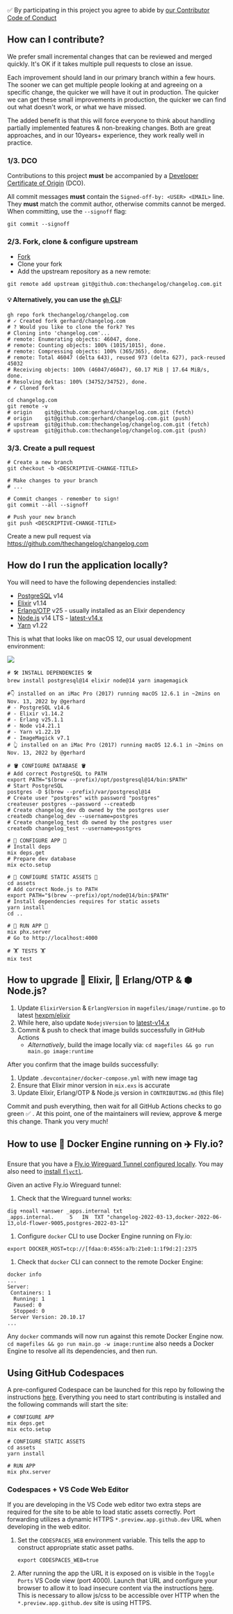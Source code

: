 ✅ By participating in this project you agree to abide by [our Contributor Code of Conduct](https://changelog.com/coc)

## How can I contribute?

We prefer small incremental changes that can be reviewed and merged quickly.
It's OK if it takes multiple pull requests to close an issue.

Each improvement should land in our primary branch within a few hours.
The sooner we can get multiple people looking at and agreeing on a specific change, the quicker we will have it out in production.
The quicker we can get these small improvements in production, the quicker we can find out what doesn't work, or what we have missed.

The added benefit is that this will force everyone to think about handling partially implemented features & non-breaking changes.
Both are great approaches, and in our 10years+ experience, they work really well in practice.

### 1/3. DCO

Contributions to this project **must** be accompanied by a [Developer Certificate of Origin](https://github.com/apps/dco) (DCO).

All commit messages **must** contain the `Signed-off-by: <USER> <EMAIL>` line.
They **must** match the commit author, otherwise commits cannot be merged.
When committing, use the `--signoff` flag:

```shell
git commit --signoff
```

### 2/3. Fork, clone & configure upstream

- [Fork](https://github.com/thechangelog/changelog.com/fork)
- Clone your fork
- Add the upstream repository as a new remote:

```console
git remote add upstream git@github.com:thechangelog/changelog.com.git
```

#### 💡 Alternatively, you can use the [`gh` CLI](https://cli.github.com/):

```console
gh repo fork thechangelog/changelog.com
# ✓ Created fork gerhard/changelog.com
# ? Would you like to clone the fork? Yes
# Cloning into 'changelog.com'...
# remote: Enumerating objects: 46047, done.
# remote: Counting objects: 100% (1015/1015), done.
# remote: Compressing objects: 100% (365/365), done.
# remote: Total 46047 (delta 643), reused 973 (delta 627), pack-reused 45032
# Receiving objects: 100% (46047/46047), 60.17 MiB | 17.64 MiB/s, done.
# Resolving deltas: 100% (34752/34752), done.
# ✓ Cloned fork

cd changelog.com
git remote -v
# origin	git@github.com:gerhard/changelog.com.git (fetch)
# origin	git@github.com:gerhard/changelog.com.git (push)
# upstream	git@github.com:thechangelog/changelog.com.git (fetch)
# upstream	git@github.com:thechangelog/changelog.com.git (push)
```

### 3/3. Create a pull request


```console
# Create a new branch
git checkout -b <DESCRIPTIVE-CHANGE-TITLE>

# Make changes to your branch
# ...

# Commit changes - remember to sign!
git commit --all --signoff

# Push your new branch
git push <DESCRIPTIVE-CHANGE-TITLE>
```

Create a new pull request via https://github.com/thechangelog/changelog.com

## How do I run the application locally?

You will need to have the following dependencies installed:
- [PostgreSQL](https://www.postgresql.org/download/) v14
- [Elixir](https://elixir-lang.org/install.html) v1.14
- [Erlang/OTP](https://www.erlang.org/downloads) v25 - usually installed as an Elixir dependency
- [Node.js](https://nodejs.org/en/download/) v14 LTS - [latest-v14.x](https://nodejs.org/download/release/latest-v14.x/)
- [Yarn](https://yarnpkg.com/getting-started/install) v1.22

This is what that looks like on macOS 12, our usual development environment:

<img src="changelog-local-dev-2022.png">

```console
# 🛠 INSTALL DEPENDENCIES 🛠
brew install postgresql@14 elixir node@14 yarn imagemagick

#👇 installed on an iMac Pro (2017) running macOS 12.6.1 in ~2mins on Nov. 13, 2022 by @gerhard
# - PostgreSQL v14.6
# - Elixir v1.14.2
# - Erlang v25.1.1
# - Node v14.21.1
# - Yarn v1.22.19
# - ImageMagick v7.1
# 👆 installed on an iMac Pro (2017) running macOS 12.6.1 in ~2mins on Nov. 13, 2022 by @gerhard

# 🪣 CONFIGURE DATABASE 🪣
# Add correct PostgreSQL to PATH
export PATH="$(brew --prefix)/opt/postgresql@14/bin:$PATH"
# Start PostgreSQL
postgres -D $(brew --prefix)/var/postgresql@14
# Create user "postgres" with password "postgres"
createuser postgres --password --createdb
# Create changelog_dev db owned by the postgres user
createdb changelog_dev --username=postgres
# Create changelog_test db owned by the postgres user
createdb changelog_test --username=postgres

# 💜 CONFIGURE APP 💜
# Install deps
mix deps.get
# Prepare dev database
mix ecto.setup

# 🌈 CONFIGURE STATIC ASSETS 🌈
cd assets
# Add correct Node.js to PATH
export PATH="$(brew --prefix)/opt/node@14/bin:$PATH"
# Install dependencies requires for static assets
yarn install
cd ..

# 🏃 RUN APP 🏃
mix phx.server
# Go to http://localhost:4000

# 🏋️ TESTS 🏋️
mix test
```

## How to upgrade 💜 Elixir, 🚜 Erlang/OTP & ⬢ Node.js?

1. Update `ElixirVersion` & `ErlangVersion` in `magefiles/image/runtime.go` to latest [hexpm/elixir](https://hub.docker.com/r/hexpm/elixir/tags?page=1&ordering=last_updated&name=ubuntu-jammy)
2. While here, also update `NodejsVersion` to [latest-v14.x](https://nodejs.org/download/release/latest-v14.x/)
3. Commit & push to check that image builds successfully in GitHub Actions
    - _Alternatively_, build the image locally via: `cd magefiles && go run main.go image:runtime`

After you confirm that the image builds successfully:
1. Update `.devcontainer/docker-compose.yml` with new image tag
2. Ensure that Elixir minor version in `mix.exs` is accurate
3. Update Elixir, Erlang/OTP & Node.js version in `CONTRIBUTING.md` (this file)

Commit and push everything, then wait for all GitHub Actions checks to go green
✅ . At this point, one of the maintainers will review, approve & merge this
change. Thank you very much!

## How to use 🐳 Docker Engine running on ✈️ Fly.io?

Ensure that you have a [Fly.io Wireguard Tunnel configured locally](https://fly.io/docs/reference/private-networking/#creating-your-tunnel-configuration).
You may also need to [install `flyctl`](https://fly.io/docs/hands-on/install-flyctl/).

Given an active Fly.io Wireguard tunnel:

1. Check that the Wireguard tunnel works:
```
dig +noall +answer _apps.internal txt
_apps.internal.		5	IN	TXT	"changelog-2022-03-13,docker-2022-06-13,old-flower-9005,postgres-2022-03-12"
```
1. Configure `docker` CLI to use Docker Engine running on Fly.io:
```
export DOCKER_HOST=tcp://[fdaa:0:4556:a7b:21e0:1:1f9d:2]:2375
```
1. Check that `docker` CLI can connect to the remote Docker Engine:
```
docker info
...
Server:
 Containers: 1
  Running: 1
  Paused: 0
  Stopped: 0
 Server Version: 20.10.17
...
```

Any `docker` commands will now run against this remote Docker Engine now. `cd
magefiles && go run main.go -w image:runtime` also needs a Docker Engine to
resolve all its dependencies, and then run.

## Using GitHub Codespaces

A pre-configured Codespace can be launched for this repo by following the instructions [here](https://docs.github.com/codespaces/developing-in-codespaces/creating-a-codespace-for-a-repository). Everything you need to start contributing is installed and the following commands will start the site:

```console
# CONFIGURE APP
mix deps.get
mix ecto.setup

# CONFIGURE STATIC ASSETS
cd assets
yarn install

# RUN APP
mix phx.server
```

### Codespaces + VS Code Web Editor

If you are developing in the VS Code web editor two extra steps are required for the site to be able to load static assets correctly. Port forwarding utilizes a dynamic HTTPS `*.preview.app.github.dev` URL when developing in the web editor.

1. Set the `CODESPACES_WEB` environment variable. This tells the app to construct appropriate static asset paths.

   ```console
   export CODESPACES_WEB=true
   ```

2. After running the app the URL it is exposed on is visible in the `Toggle Ports` VS Code view (port 4000). Launch that URL and configure your browser to allow it to load insecure content via the instructions [here](https://experienceleague.adobe.com/docs/target/using/experiences/vec/troubleshoot-composer/mixed-content.html). This is necessary to allow js/css to be accessible over HTTP when the `*.preview.app.github.dev` site is using HTTPS.
